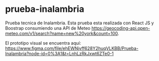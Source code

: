 # prueba-inalambria
 Prueba tecnica de Inalambria. Esta prueba esta realizada con React JS y Boostrap consumiendo una API de Meteo https://geocoding-api.open-meteo.com/v1/search?name=new%20york&count=100.
 
 El prototipo visual se encuentra aquí: https://www.figma.com/file/ehEWNjvff628Y2huqVLKBB/Prueba-Inalambria?node-id=0%3A1&t=LnhLzRkJxwt6ZTe0-1
